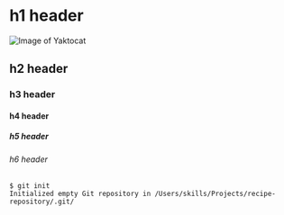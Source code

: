 # h1 header
![Image of Yaktocat](https://octodex.github.com/images/yaktocat.png)
## h2 header
### h3 header
#### h4 header
##### h5 header
###### h6 header

```
$ git init
Initialized empty Git repository in /Users/skills/Projects/recipe-repository/.git/
```

